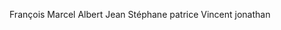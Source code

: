 <!-- Exercice de triage de nom avec la commande sort ch 1 / p 3 -->
François
Marcel
Albert
Jean
Stéphane
patrice
Vincent
jonathan

